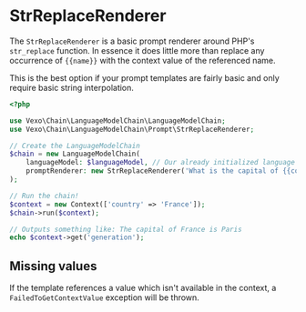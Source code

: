 # StrReplaceRenderer

The `StrReplaceRenderer` is a basic prompt renderer around PHP's `str_replace` function. In essence it does little more than replace any occurrence of `{{name}}` with the context value of the referenced name.

This is the best option if your prompt templates are fairly basic and only require basic string interpolation.

```php
<?php

use Vexo\Chain\LanguageModelChain\LanguageModelChain;
use Vexo\Chain\LanguageModelChain\Prompt\StrReplaceRenderer;

// Create the LanguageModelChain
$chain = new LanguageModelChain(
    languageModel: $languageModel, // Our already initialized language model
    promptRenderer: new StrReplaceRenderer('What is the capital of {{country}}?')
);

// Run the chain!
$context = new Context(['country' => 'France']);
$chain->run($context);

// Outputs something like: The capital of France is Paris
echo $context->get('generation');
```

## Missing values

If the template references a value which isn't available in the context, a `FailedToGetContextValue` exception will be thrown.
